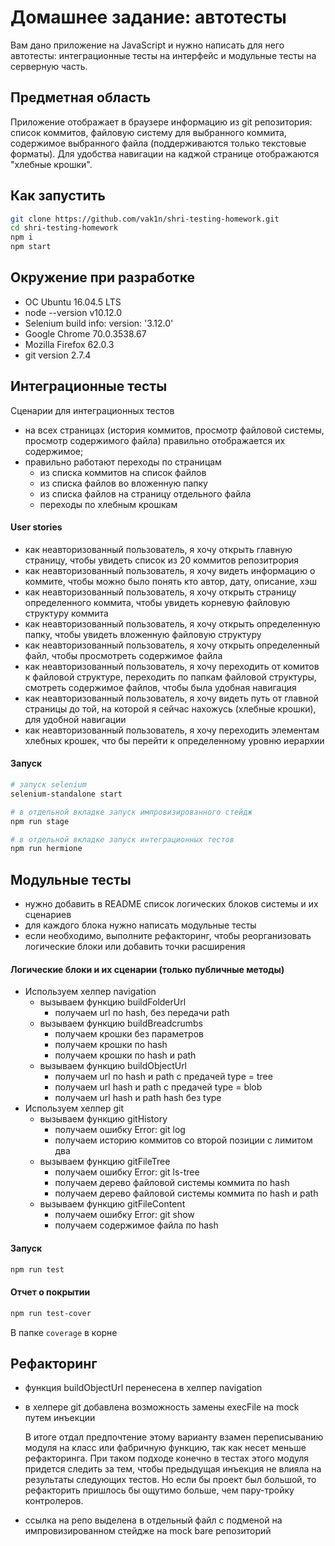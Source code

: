 # Домашнее задание: автотесты

Вам дано приложение на JavaScript и нужно написать для него автотесты: интеграционные тесты на интерфейс и модульные тесты на серверную часть.

## Предметная область

Приложение отображает в браузере информацию из git репозитория: список коммитов, файловую систему для выбранного коммита, содержимое выбранного файла (поддерживаются только текстовые форматы). Для удобства навигации на каджой странице отображаются "хлебные крошки".

## Как запустить

```sh
git clone https://github.com/vak1n/shri-testing-homework.git
cd shri-testing-homework
npm i
npm start
```

## Окружение при разработке

- ОС Ubuntu 16.04.5 LTS
- node --version v10.12.0
- Selenium build info: version: '3.12.0'
- Google Chrome 70.0.3538.67
- Mozilla Firefox 62.0.3
- git version 2.7.4

## Интеграционные тесты

Сценарии для интеграционных тестов

- на всех страницах (история коммитов, просмотр файловой системы, просмотр содержимого файла) правильно отображается их содержимое;
- правильно работают переходы по страницам
  - из списка коммитов на список файлов
  - из списка файлов во вложенную папку
  - из списка файлов на страницу отдельного файла
  - переходы по хлебным крошкам

#### User stories

- как неавторизованный пользователь, я хочу открыть главную страницу, чтобы увидеть список из 20 коммитов репозитрория
- как неавторизованный пользователь, я хочу видеть информацию о коммите, чтобы можно было понять кто автор, дату, описание, хэш
- как неавторизованный пользователь, я хочу открыть страницу определенного коммита, чтобы увидеть корневую файловую структуру коммита
- как неавторизованный пользователь, я хочу открыть определенную папку, чтобы увидеть вложенную файловую структуру
- как неавторизованный пользователь, я хочу открыть определенный файл, чтобы просмотреть содержимое файла
- как неавторизованный пользователь, я хочу переходить от комитов к файловой структуре, переходить по папкам файловой структуры, смотреть содержимое файлов, чтобы была удобная навигация
- как неавторизованный пользователь, я хочу видеть путь от главной страницы до той, на которой я сейчас нахожусь (хлебные крошки), для удобной навигации
- как неавторизованный пользователь, я хочу переходить элементам хлебных крошек, что бы перейти к определенному уровню иерархии

#### Запуск

```sh
# запуск selenium
selenium-standalone start

# в отдельной вкладке запуск импровизированного стейдж
npm run stage

# в отдельной вкладке запуск интеграционных тестов
npm run hermione
```

## Модульные тесты

- нужно добавить в README список логических блоков системы и их сценариев
- для каждого блока нужно написать модульные тесты
- если необходимо, выполните рефакторинг, чтобы реорганизовать логические блоки или добавить точки расширения

#### Логические блоки и их сценарии (только публичные методы)

- Используем хелпер navigation
    - вызываем функцию buildFolderUrl
        - получаем url по hash, без передачи path
    - вызываем функцию buildBreadcrumbs
        - получаем крошки без параметров
        - получаем крошки по hash
        - получаем крошки по hash и path
    - вызываем функцию buildObjectUrl
        - получаем url по hash и path с предачей type = tree
        - получаем url hash и path с предачей type = blob
        - получаем url hash и path hash без type
- Используем хелпер git
    - вызываем функцию gitHistory
        - получаем ошибку Error: git log
        - получаем историю коммитов со второй позиции с лимитом два
    - вызываем функцию gitFileTree
        - получаем ошибку Error: git ls-tree
        - получаем дерево файловой системы коммита по hash
        - получаем дерево файловой системы коммита по hash и path
    - вызываем функцию gitFileContent
        - получаем ошибку Error: git show
        - получаем содержимое файла по hash

#### Запуск

```sh
npm run test
```

#### Отчет о покрытии

```sh
npm run test-cover
```
В папке `coverage` в корне

## Рефакторинг

- функция buildObjectUrl перенесена в хелпер navigation
- в хелпере git добавлена возможность замены execFile на mock путем инъекции

    В итоге отдал предпочтение этому варианту взамен переписыванию модуля на класс или фабричную функцию, 
    так как несет меньше рефакторинга. При таком подходе конечно в тестах этого модуля придется следить за тем, 
    чтобы предыдущая инъекция не влияла на результаты следующих тестов. Но если бы проект был большой, 
    то рефакторить пришлось бы ощутимо больше, чем пару-тройку контролеров.
    
- ссылка на репо выделена в отдельный файл с подменой на импровизированном стейдже на mock bare репозиторий